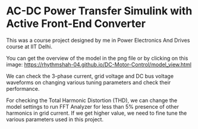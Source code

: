 # AC-DC Power Transfer Simulink with Active Front-End Converter
This was a course project designed by me in Power Electronics And Drives course at IIT Delhi.


You can get the overview of the model in the png file or by clicking on this image: https://rhythmshah-04.github.io/DC-Motor-Control/model_view.html


We can check the 3-phase current, grid voltage and DC bus voltage waveforms on changing various tuning parameters and check their performance.

For checking the Total Harmonic Distortion (THD), we can change the model settings to run FFT Analyzer for less than 5% presence of other harmonics in grid current. If we get higher value, we need to fine tune the various parameters used in this project.
